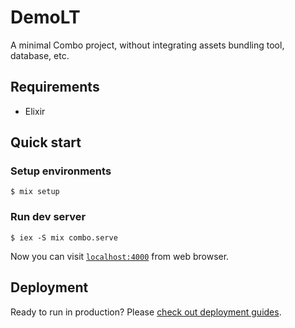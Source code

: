 # DemoLT

A minimal Combo project, without integrating assets bundling tool, database, etc.

## Requirements

- Elixir

## Quick start

### Setup environments

```
$ mix setup
```

### Run dev server

```
$ iex -S mix combo.serve
```

Now you can visit [`localhost:4000`](http://localhost:4000) from web browser.

## Deployment

Ready to run in production? Please [check out deployment guides](https://hexdocs.pm/combo/deployment.html).
